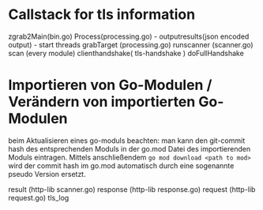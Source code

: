 # Callstack for tls information
zgrab2Main(bin.go)
    Process(processing.go)
        - outputresults(json encoded output)
        - start threads
        grabTarget (processing.go)
            runscanner (scanner.go)
                scan (every module)
                    clienthandshake( tls-handshake )
                        doFullHandshake



# Importieren von Go-Modulen / Verändern von importierten Go-Modulen
beim Aktualisieren eines go-moduls beachten:
man kann den git-commit hash des entsprechenden Moduls in der go.mod Datei des importierenden Moduls eintragen.
Mittels anschließendem `go mod download <path to mod>` wird der commit hash im go.mod automatisch durch eine sogenannte pseudo Version ersetzt.


result (http-lib scanner.go)
    response (http-lib response.go)
        request (http-lib request.go)
            tls_log